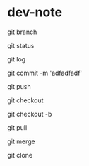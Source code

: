 # dev-note
git branch

git status

git log

git commit -m 'adfadfadf'

git push

git checkout <branch>

git checkout -b <branch>

git pull

git merge <branch>
  
git clone <url>
